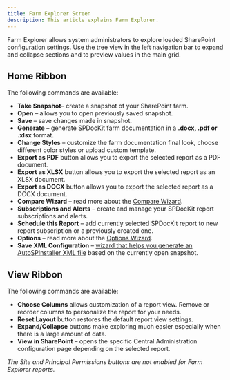 ```yaml
---
title: Farm Explorer Screen
description: This article explains Farm Explorer. 
---
```

Farm Explorer allows system administrators to explore loaded SharePoint configuration settings. Use the tree view in the left navigation bar to expand and collapse sections and to preview values in the main grid.

## Home Ribbon
The following commands are available:

* __Take Snapshot__– create a snapshot of your SharePoint farm.
* __Open__ – allows you to open previously saved snapshot.
* __Save__ – save changes made in snapshot.
* __Generate__ – generate SPDocKit farm documentation in a __.docx, .pdf or .xlsx__ format.
* __Change Styles__ – customize the farm documentation final look, choose different color styles or upload custom template.
* __Export as PDF__ button allows you to export the selected report as a PDF document.
* __Export as XLSX__ button allows you to export the selected report as an XLSX document.
* __Export as DOCX__ button allows you to export the selected report as a DOCX document.
* __Compare Wizard__ – read more about the [Compare Wizard](#internal/get-to-know-documentation-toolkit/backstage-screen/compare-wizard/).
* __Subscriptions and Alerts__ – create and manage your SPDocKit report subscriptions and alerts.
* __Schedule this Report__ – add currently selected SPDocKit report to new report subscription or a previously created one.
* __Options__ – read more about the [Options Wizard](#internal/get-to-know-documentation-toolkit/backstage-screen/options-wizard/).
* __Save XML Configuration__ – [wizard that helps you generate an AutoSPInstaller XML file](#internal/how-to/sharepoint-farm-snapshots/generate-autospinstaller-xml-configuration-file/) based on the currently open snapshot.

## View Ribbon
The following commands are available:

* __Choose Columns__ allows customization of a report view. Remove or reorder columns to personalize the report for your needs.
* __Reset Layout__ button restores the default report view settings.
* __Expand/Collapse__ buttons make exploring much easier especially when there is a large amount of data.
* __View in SharePoint__ – opens the specific Central Administration configuration page depending on the selected report.

_The Site and Principal Permissions buttons are not enabled for Farm Explorer reports._
